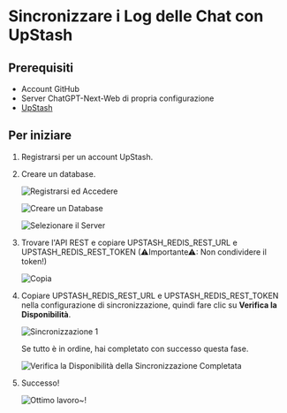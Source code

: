 # Sincronizzare i Log delle Chat con UpStash
## Prerequisiti
- Account GitHub
- Server ChatGPT-Next-Web di propria configurazione
- [UpStash](https://upstash.com)

## Per iniziare
1. Registrarsi per un account UpStash.
2. Creare un database.

    ![Registrarsi ed Accedere](./images/upstash-1.png)

    ![Creare un Database](./images/upstash-2.png)

    ![Selezionare il Server](./images/upstash-3.png)

3. Trovare l'API REST e copiare UPSTASH_REDIS_REST_URL e UPSTASH_REDIS_REST_TOKEN (⚠Importante⚠: Non condividere il token!)

   ![Copia](./images/upstash-4.png)

4. Copiare UPSTASH_REDIS_REST_URL e UPSTASH_REDIS_REST_TOKEN nella configurazione di sincronizzazione, quindi fare clic su **Verifica la Disponibilità**.

    ![Sincronizzazione 1](./images/upstash-5.png)

    Se tutto è in ordine, hai completato con successo questa fase.

    ![Verifica la Disponibilità della Sincronizzazione Completata](./images/upstash-6.png)

5. Successo!

   ![Ottimo lavoro~!](./images/upstash-7.png)
